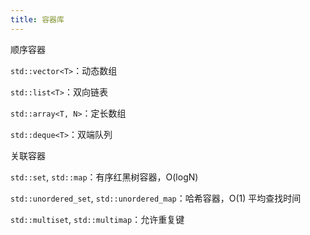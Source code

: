 ```yaml
---
title: 容器库
---
```


顺序容器

`std::vector<T>`：动态数组

`std::list<T>`：双向链表

`std::array<T, N>`：定长数组

`std::deque<T>`：双端队列

关联容器

`std::set`, `std::map`：有序红黑树容器，O(logN)

`std::unordered_set`, `std::unordered_map`：哈希容器，O(1) 平均查找时间

`std::multiset`, `std::multimap`：允许重复键